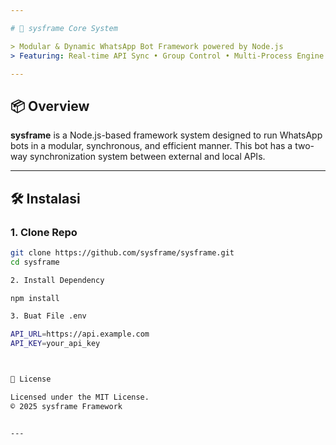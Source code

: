 ```yaml
---

# 🧠 sysframe Core System

> Modular & Dynamic WhatsApp Bot Framework powered by Node.js  
> Featuring: Real-time API Sync • Group Control • Multi-Process Engine • Auto Session Cloning

---
```


## 📦 Overview

**sysframe** is a Node.js-based framework system designed to run WhatsApp bots in a modular, synchronous, and efficient manner. This bot has a two-way synchronization system between external and local APIs.

---


## 🛠️ Instalasi

### 1. Clone Repo

```bash
git clone https://github.com/sysframe/sysframe.git
cd sysframe

2. Install Dependency

npm install

3. Buat File .env

API_URL=https://api.example.com
API_KEY=your_api_key



📜 License

Licensed under the MIT License.
© 2025 sysframe Framework


---